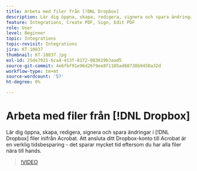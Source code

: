 ```yaml
---
title: Arbeta med filer från [!DNL Dropbox]
description: Lär dig öppna, skapa, redigera, signera och spara ändringar i [!DNL Dropbox] filer inifrån Acrobat
feature: Integrations, Create PDF, Sign, Edit PDF
role: User
level: Beginner
topic: Integrations
topic-revisit: Integrations
jira: KT-10837
thumbnail: KT-10837.jpg
exl-id: 25de7921-6ca4-413f-8172-083619b3aad5
source-git-commit: 4e6fbf91e96d26f9ee8f1105ad68738b9450a32d
workflow-type: tm+mt
source-wordcount: '57'
ht-degree: 0%

---
```


# Arbeta med filer från [!DNL Dropbox]

Lär dig öppna, skapa, redigera, signera och spara ändringar i [!DNL Dropbox] filer inifrån Acrobat. Att ansluta ditt Dropbox-konto till Acrobat är en verklig tidsbesparing - det sparar mycket tid eftersom du har alla filer nära till hands.

>[!VIDEO](https://video.tv.adobe.com/v/3409411?quality=12&learn=on&hidetitle=true)
